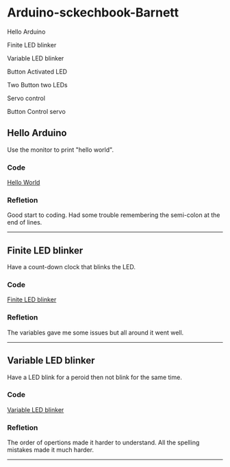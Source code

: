# Arduino-sckechbook-Barnett



Hello Arduino

Finite LED blinker

Variable LED blinker

Button Activated LED

Two Button two LEDs

Servo control

Button Control servo




## Hello Arduino

Use the monitor to print "hello world".

### Code 
[Hello World](https://create.arduino.cc/editor/wbarnett/49148fc3-9480-4dba-9c02-c4ca2001703a/preview)

### Refletion
Good start to coding. Had some trouble remembering the semi-colon at the end of lines.

---

## Finite LED blinker

Have a count-down clock that blinks the LED.

### Code 
[Finite LED blinker](https://create.arduino.cc/editor/wbarnett/6a349bd3-ffad-4e96-ba48-023711feee24/preview)

### Refletion
The variables gave me some issues but all around it went well.

---

## Variable LED blinker

Have a LED blink for a peroid then not blink for the same time.

### Code 
[Variable LED blinker](https://create.arduino.cc/editor/wbarnett/36d9e2c4-c8fb-4244-852d-a021af18ee4d/preview)

### Refletion
The order of opertions made it harder to understand. All the spelling mistakes made it much harder.

---

